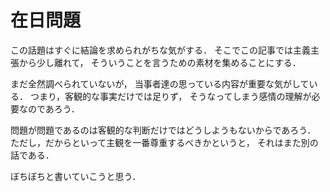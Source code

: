 在日問題
==============

この話題はすぐに結論を求められがちな気がする．
そこでこの記事では主義主張から少し離れて，
そういうことを言うための素材を集めることにする．

まだ全然調べられていないが，
当事者達の思っている内容が重要な気がしている．
つまり，客観的な事実だけでは足りず，
そうなってしまう感情の理解が必要なのであろう．

問題が問題であるのは客観的な判断だけではどうしようもないからであろう．
ただし，だからといって主観を一番尊重するべきかというと，
それはまた別の話である．



ぼちぼちと書いていこうと思う．




